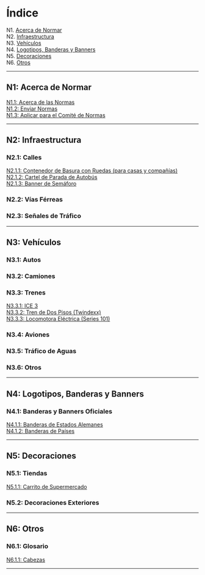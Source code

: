 # Índice

N1. [Acerca de Normar](#n1-acerca-de-normar) <br/>
N2. [Infraestructura](#n2-infraestructura) <br/>
N3. [Vehículos](#n3-vehículos) <br/>
N4. [Logotipos, Banderas y Banners](#n4-logotipos-banderas-y-banners) <br/>
N5. [Decoraciones](#n5-decoraciones) <br/>
N6. [Otros](#n6-otros)

***

## N1: Acerca de Normar

[N1.1: Acerca de las Normas](/BTEN/ES/N1/1) <br/>
[N1.2: Enviar Normas](/BTEN/ES/N1/2) <br/>
[N1.3: Aplicar para el Comité de Normas](/BTEN/ES/N1/3)

***

## N2: Infraestructura
### N2.1: Calles
[N2.1.1: Contenedor de Basura con Ruedas (para casas y compañías)](/BTEN/ES/N2/1/1) <br/>
[N2.1.2: Cartel de Parada de Autobús](/BTEN/ES/N2/1/2) <br/>
[N2.1.3: Banner de Semáforo](/BTEN/ES/N2/1/3)
### N2.2: Vías Férreas
### N2.3: Señales de Tráfico

***

## N3: Vehículos
### N3.1: Autos
### N3.2: Camiones
### N3.3: Trenes
[N3.3.1: ICE 3](/BTEN/ES/N3/3/1) <br/>
[N3.3.2: Tren de Dos Pisos (Twindexx)](/BTEN/ES/N3/3/2) <br/>
[N3.3.3: Locomotora Eléctrica (Series 101)](/BTEN/ES/N3/3/3)
### N3.4: Aviones
### N3.5: Tráfico de Aguas
### N3.6: Otros

***

## N4: Logotipos, Banderas y Banners
### N4.1: Banderas y Banners Oficiales
[N4.1.1: Banderas de Estados Alemanes](/BTEN/ES/N4/1/1) <br/>
[N4.1.2: Banderas de Países](/BTEN/ES/N4/1/2)

***

## N5: Decoraciones
### N5.1: Tiendas
[N5.1.1: Carrito de Supermercado](/BTEN/ES/N5/1/1)
### N5.2: Decoraciones Exteriores

***

## N6: Otros
### N6.1: Glosario
[N6.1.1: Cabezas](/BTEN/ES/N6/1/1)

***
